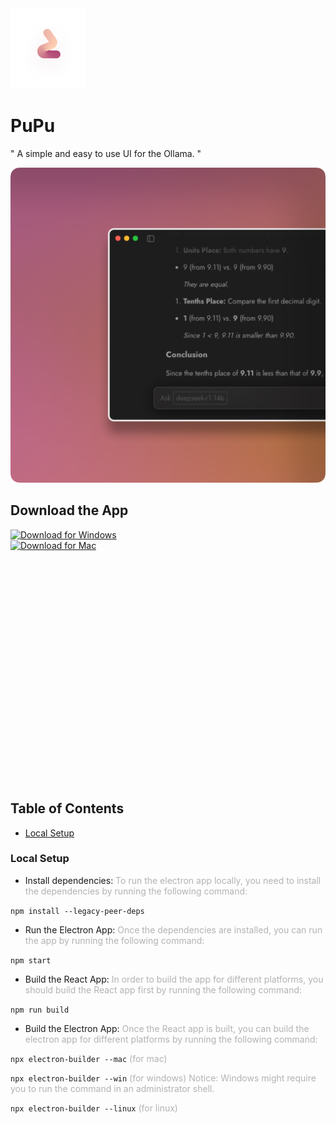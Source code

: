 <link
  href="https://fonts.googleapis.com/css2?family=Jost:wght@400;700&display=swap"
  rel="stylesheet"
></link>
<img src="assets/logo_64x64.png" alt="PuPu UI"/>

# PuPu

" A simple and easy to use UI for the Ollama. "

<img src="assets/PuPu_UI.png" alt="PuPu UI"/>

## Download the App

[![Download for Windows][windows-shield]][windows-url]<br>
[![Download for Mac][macos-shield]][macos-url]

<br><br><br>
<br><br><br>
<br><br><br>
<br><br><br>
<br><br><br>
<br><br><br>
<br><br><br>

## Table of Contents

- [Local Setup](#local-setup)

### Local Setup <a name="local-setup"></a>

- Install dependencies: <span style="opacity: 0.32">To run the electron app locally, you need to install the dependencies by running the following command:</span>

`npm install --legacy-peer-deps`

- Run the Electron App: <span style="opacity: 0.32">Once the dependencies are installed, you can run the app by running the following command:</span>

`npm start`

- Build the React App: <span style="opacity: 0.32"> In order to build the app for different platforms, you should build the React app first by running the following command:</span>

`npm run build`

- Build the Electron App: <span style="opacity: 0.32">Once the React app is built, you can build the electron app for different platforms by running the following command:</span>

`npx electron-builder --mac` <span style="opacity: 0.32"> (for mac) </span>

`npx electron-builder --win` <span style="opacity: 0.32"> (for windows) Notice: Windows might require you to run the command in an administrator shell. </span>

`npx electron-builder --linux` <span style="opacity: 0.32"> (for linux) </span>

[windows-shield]: https://img.shields.io/badge/download_for_windows-222222?style=for-the-badge&logo=windows&logoColor=FFFFFF&labelColor=412991
[windows-url]: ./download/PuPu%20Setup%200.0.1.exe
[macos-shield]: https://img.shields.io/badge/download_for_mac-222222?style=for-the-badge&logo=apple&logoColor=FFFFFF&labelColor=412991
[macos-url]: ./download/PuPu-0.0.1.dmg
